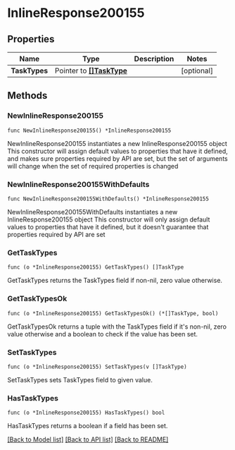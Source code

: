 # InlineResponse200155

## Properties

Name | Type | Description | Notes
------------ | ------------- | ------------- | -------------
**TaskTypes** | Pointer to [**[]TaskType**](TaskType.md) |  | [optional] 

## Methods

### NewInlineResponse200155

`func NewInlineResponse200155() *InlineResponse200155`

NewInlineResponse200155 instantiates a new InlineResponse200155 object
This constructor will assign default values to properties that have it defined,
and makes sure properties required by API are set, but the set of arguments
will change when the set of required properties is changed

### NewInlineResponse200155WithDefaults

`func NewInlineResponse200155WithDefaults() *InlineResponse200155`

NewInlineResponse200155WithDefaults instantiates a new InlineResponse200155 object
This constructor will only assign default values to properties that have it defined,
but it doesn't guarantee that properties required by API are set

### GetTaskTypes

`func (o *InlineResponse200155) GetTaskTypes() []TaskType`

GetTaskTypes returns the TaskTypes field if non-nil, zero value otherwise.

### GetTaskTypesOk

`func (o *InlineResponse200155) GetTaskTypesOk() (*[]TaskType, bool)`

GetTaskTypesOk returns a tuple with the TaskTypes field if it's non-nil, zero value otherwise
and a boolean to check if the value has been set.

### SetTaskTypes

`func (o *InlineResponse200155) SetTaskTypes(v []TaskType)`

SetTaskTypes sets TaskTypes field to given value.

### HasTaskTypes

`func (o *InlineResponse200155) HasTaskTypes() bool`

HasTaskTypes returns a boolean if a field has been set.


[[Back to Model list]](../README.md#documentation-for-models) [[Back to API list]](../README.md#documentation-for-api-endpoints) [[Back to README]](../README.md)


